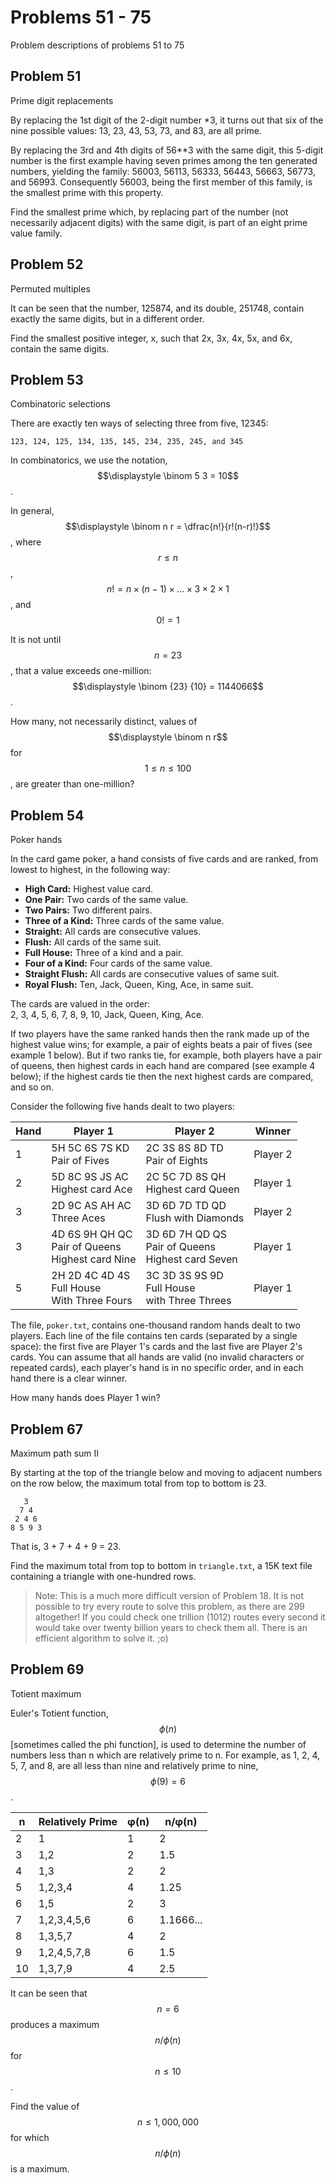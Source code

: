 # Problems 51 - 75

Problem descriptions of problems 51 to 75

## Problem 51

Prime digit replacements

By replacing the 1st digit of the 2-digit number *3, it turns out that six of the nine possible values: 13, 23, 43, 53, 73, and 83, are all prime.

By replacing the 3rd and 4th digits of 56**3 with the same digit, this 5-digit number is the first example having seven primes among the ten generated numbers, yielding the family: 56003, 56113, 56333, 56443, 56663, 56773, and 56993. Consequently 56003, being the first member of this family, is the smallest prime with this property.

Find the smallest prime which, by replacing part of the number (not necessarily adjacent digits) with the same digit, is part of an eight prime value family.

## Problem 52

Permuted multiples

It can be seen that the number, 125874, and its double, 251748, contain exactly the same digits, but in a different order.

Find the smallest positive integer, x, such that 2x, 3x, 4x, 5x, and 6x, contain the same digits.

## Problem 53

Combinatoric selections

There are exactly ten ways of selecting three from five, 12345:

    123, 124, 125, 134, 135, 145, 234, 235, 245, and 345

In combinatorics, we use the notation, $$\displaystyle \binom 5 3 = 10$$.

In general, $$\displaystyle \binom n r = \dfrac{n!}{r!(n-r)!}$$, where $$r \le n$$, $$n! = n \times (n-1) \times ... \times 3 \times 2 \times 1$$, and $$0! = 1$$

It is not until $$n = 23$$, that a value exceeds one-million: $$\displaystyle \binom {23} {10} = 1144066$$.

How many, not necessarily distinct, values of $$\displaystyle \binom n r$$ for $$1 \le n \le 100$$, are greater than one-million?

## Problem 54

Poker hands

In the card game poker, a hand consists of five cards and are ranked, from lowest to highest, in the following way:

- **High Card:** Highest value card.
- **One Pair:** Two cards of the same value.
- **Two Pairs:** Two different pairs.
- **Three of a Kind:** Three cards of the same value.
- **Straight:** All cards are consecutive values.
- **Flush:** All cards of the same suit.
- **Full House:** Three of a kind and a pair.
- **Four of a Kind:** Four cards of the same value.
- **Straight Flush:** All cards are consecutive values of same suit.
- **Royal Flush:** Ten, Jack, Queen, King, Ace, in same suit.

The cards are valued in the order:  
2, 3, 4, 5, 6, 7, 8, 9, 10, Jack, Queen, King, Ace.

If two players have the same ranked hands then the rank made up of the highest value wins; for example, a pair of eights beats a pair of fives (see example 1 below). But if two ranks tie, for example, both players have a pair of queens, then highest cards in each hand are compared (see example 4 below); if the highest cards tie then the next highest cards are compared, and so on.

Consider the following five hands dealt to two players:

| Hand | Player 1                                              | Player 2                                               | Winner |
|------|-------------------------------------------------------|--------------------------------------------------------|--------|
|   1  |5H 5C 6S 7S KD<br/>Pair of Fives                       |2C 3S 8S 8D TD<br/>Pair of Eights                       |Player 2|
|   2  |5D 8C 9S JS AC<br/>Highest card Ace                    |2C 5C 7D 8S QH<br/>Highest card Queen                   |Player 1|
|   3  |2D 9C AS AH AC<br/>Three Aces                          |3D 6D 7D TD QD<br/>Flush with Diamonds                  |Player 2|
|   3  |4D 6S 9H QH QC<br/>Pair of Queens<br/>Highest card Nine|3D 6D 7H QD QS<br/>Pair of Queens<br/>Highest card Seven|Player 1|
|   5  |2H 2D 4C 4D 4S<br/>Full House<br/>With Three Fours     |3C 3D 3S 9S 9D<br/>Full House<br/>with Three Threes     |Player 1|

The file, `poker.txt`, contains one-thousand random hands dealt to two players. Each line of the file contains ten cards (separated by a single space): the first five are Player 1's cards and the last five are Player 2's cards. You can assume that all hands are valid (no invalid characters or repeated cards), each player's hand is in no specific order, and in each hand there is a clear winner.

How many hands does Player 1 win?

## Problem 67

Maximum path sum II

By starting at the top of the triangle below and moving to adjacent numbers on the row below, the maximum total from top to bottom is 23.

       3
      7 4
     2 4 6
    8 5 9 3
    
That is, 3 + 7 + 4 + 9 = 23.

Find the maximum total from top to bottom in `triangle.txt`, a 15K text file containing a triangle with one-hundred rows.

> Note: This is a much more difficult version of Problem 18. It is not possible to try every route to solve this problem, as there are 299 altogether! If you could check one trillion (1012) routes every second it would take over twenty billion years to check them all. There is an efficient algorithm to solve it. ;o)

## Problem 69

Totient maximum

Euler's Totient function, $$\phi(n)$$ [sometimes called the phi function], is used to determine the number of numbers less than n which are relatively prime to n. For example, as 1, 2, 4, 5, 7, and 8, are all less than nine and relatively prime to nine, $$\phi(9)=6$$.

|  n | Relatively Prime | φ(n) | n/φ(n)    |
|----|------------------|------|-----------|
|  2 | 1                |   1  | 2         |
|  3 | 1,2              |   2  | 1.5       |
|  4 | 1,3              |   2  | 2         |
|  5 | 1,2,3,4          |   4  | 1.25      |
|  6 | 1,5              |   2  | 3         |
|  7 | 1,2,3,4,5,6      |   6  | 1.1666... |
|  8 | 1,3,5,7          |   4  | 2         |
|  9 | 1,2,4,5,7,8      |   6  | 1.5       |
| 10 | 1,3,7,9          |   4  | 2.5       |

It can be seen that $$n=6$$ produces a maximum $$n/\phi(n)$$ for $$n \le 10$$.

Find the value of $$n \le 1,000,000$$ for which $$n/\phi(n)$$ is a maximum.
